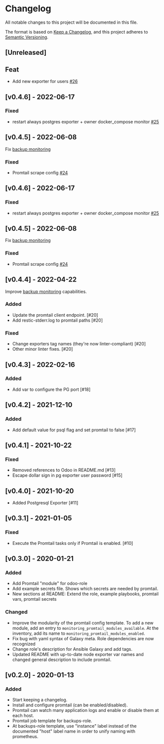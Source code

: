 # Changelog
All notable changes to this project will be documented in this file.

The format is based on [Keep a Changelog](https://keepachangelog.com/en/1.0.0/),
and this project adheres to [Semantic Versioning](https://semver.org/spec/v2.0.0.html).

## [Unreleased]
## Feat
- Add new exporter for users [#26](https://github.com/coopdevs/monitoring-role/pull/26/)

## [v0.4.6] - 2022-06-17
### Fixed
- restart always postgres exporter + owner docker_compose monitor [#25](https://github.com/coopdevs/monitoring-role/pull/25/)


## [v0.4.5] - 2022-06-08
Fix [backup monitoring](https://github.com/coopdevs/handbook/wiki/Backup-Monitoring)
### Fixed
- Promtail scrape config [#24](https://github.com/coopdevs/monitoring-role/pull/24/)

## [v0.4.6] - 2022-06-17
### Fixed
- restart always postgres exporter + owner docker_compose monitor [#25](https://github.com/coopdevs/monitoring-role/pull/25/)


## [v0.4.5] - 2022-06-08
Fix [backup monitoring](https://github.com/coopdevs/handbook/wiki/Backup-Monitoring)
### Fixed
- Promtail scrape config [#24](https://github.com/coopdevs/monitoring-role/pull/24/)

## [v0.4.4] - 2022-04-22
Improve [backup monitoring](https://github.com/coopdevs/handbook/wiki/Backup-Monitoring) capabilities.
### Added
- Update the promtail client endpoint. [#20]
- Add restic-stderr.log to promtail paths [#20]
### Fixed
- Change exporters tag names (they're now linter-compliant) [#20]
- Other minor linter fixes. [#20]

## [v0.4.3] - 2022-02-16
### Added
- Add var to configure the PG port [#18]

## [v0.4.2] - 2021-12-10
### Added
- Add default value for psql flag and set promtail to false [#17]

## [v0.4.1] - 2021-10-22
### Fixed
- Removed references to Odoo in README.md [#13]
- Escape dollar sign in pg exporter user password [#15]

## [v0.4.0] - 2021-10-20
- Added Postgresql Exporter [#11]

## [v0.3.1] - 2021-01-05
### Fixed
- Execute the Promtail tasks only if Promtail is enabled. [#10]

## [v0.3.0] - 2020-01-21
### Added
- Add Promtail "module" for odoo-role
- Add example secrets file. Shows which secrets are needed by promtail.
- New sections at README: Extend the role, example playbooks, promtail vars, promtail secrets

### Changed
- Improve the modularity of the promtail config template.
  To add a new module, add an entry to `monitoring_promtail_modules_available`.
  At the inventory, add its name to `monitoring_promtail_modules_enabled`.
- Fix bug with yaml syntax of Galaxy meta. Role dependencies are now recognized
- Change role's description for Ansible Galaxy and add tags.
- Updated README with up-to-date node exporter var names and changed general description to include promtail.


## [v0.2.0] - 2020-01-13
### Added
- Start keeping a changelog.
- Install and configure promtail (can be enabled/disabled).
- Promtail can watch many application logs and enable or disable them at each host.
- Promtail job template for backups-role.
- At backups-role template, use "instance" label instead of the documented "host" label name in order to unify naming with prometheus.
